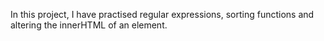 In this project, I have practised regular expressions, sorting functions and altering the innerHTML of an element.
